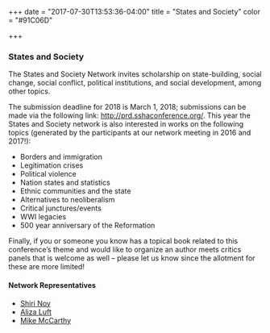 +++
date = "2017-07-30T13:53:36-04:00"
title = "States and Society"
color = "#91C06D"

+++

### States and Society

The States and Society Network invites scholarship on state-building, social change, social conflict, political institutions, and social development, among other topics.

The submission deadline for 2018 is March 1, 2018; submissions can be made via the following link: http://prd.sshaconference.org/. This year the States and Society network is also interested in works on the following topics (generated by the participants at our network meeting in 2016 and 2017!):
- Borders and immigration
- Legitimation crises
- Political violence
- Nation states and statistics
- Ethnic communities and the state
- Alternatives to neoliberalism
- Critical junctures/events
- WWI legacies
- 500 year anniversary of the Reformation

Finally, if you or someone you know has a topical book related to this conference’s theme and would like to organize an author meets critics panels that is welcome as well – please let us know since the allotment for these are more limited!

#### Network Representatives

- [Shiri Noy](snoy@uwyo.edu)
- [Aliza Luft](aluft@Soc.ucla.edu)
- [Mike McCarthy](michael.mccarthy@marquette.edu)
